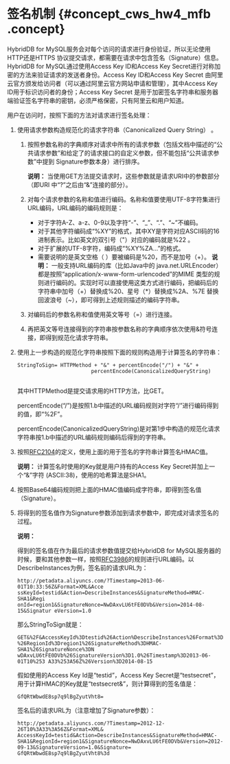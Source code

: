 # 签名机制 {#concept_cws_hw4_mfb .concept}

HybridDB for MySQL服务会对每个访问的请求进行身份验证，所以无论使用HTTP还是HTTPS 协议提交请求，都需要在请求中包含签名（Signature）信息。HybridDB for MySQL通过使用Access Key ID和Access Key Secret进行对称加密的方法来验证请求的发送者身份。Access Key ID和Access Key Secret 由阿里云官方颁发给访问者（可以通过阿里云官方网站申请和管理），其中Access Key ID用于标识访问者的身份；Access Key Secret 是用于加密签名字符串和服务器端验证签名字符串的密钥，必须严格保密，只有阿里云和用户知道。

用户在访问时，按照下面的方法对请求进行签名处理：

1.  使用请求参数构造规范化的请求字符串（Canonicalized Query String） 。
    1.  按照参数名称的字典顺序对请求中所有的请求参数（包括文档中描述的“公共请求参数”和给定了的请求接口的自定义参数，但不能包括“公共请求参数”中提到 Signature参数本身）进行排序。

        **说明：** 当使用GET方法提交请求时，这些参数就是请求URI中的参数部分（即URI 中“?”之后由“&”连接的部分）。

    2.  对每个请求参数的名称和值进行编码。名称和值要使用UTF-8字符集进行URL编码，URL编码的编码规则是：

        -   对于字符A-Z、a-z、0-9以及字符“-”、“\_”、“.”、“~”不编码。
        -   对于其他字符编码成“%XY”的格式，其中XY是字符对应ASCII码的16 进制表示。比如英文的双引号（"）对应的编码就是%22 。
        -   对于扩展的UTF-8字符，编码成“%XY%ZA…”的格式。
        -   需要说明的是英文空格（ ）要被编码是%20，而不是加号（+）。
        **说明：** 一般支持URL编码的库（比如Java中的 java.net.URLEncoder）都是按照“application/x-www-form-urlencoded”的MIME 类型的规则进行编码的。实现时可以直接使用这类方式进行编码，把编码后的字符串中加号（+）替换成%20、星号（\*）替换成%2A、%7E 替换回波浪号（~），即可得到上述规则描述的编码字符串。

    3.  对编码后的参数名称和值使用英文等号（=）进行连接。
    4.  再把英文等号连接得到的字符串按参数名称的字典顺序依次使用&符号连接，即得到规范化请求字符串。
2.  使用上一步构造的规范化字符串按照下面的规则构造用于计算签名的字符串：

    ```
    StringToSign= HTTPMethod + "&" + percentEncode("/") + "&" + 
                            percentEncode(CanonicalizedQueryString) 
                        
    ```

    其中HTTPMethod是提交请求用的HTTP方法，比GET。

    percentEncode\(“/”\)是按照1.b中描述的URL编码规则对字符“/”进行编码得到的值，即“%2F”。

    percentEncode\(CanonicalizedQueryString\)是对第1步中构造的规范化请求字符串按1.b中描述的URL编码规则编码后得到的字符串。

3.  按照[RFC2104](http://www.ietf.org/rfc/rfc2104.txt)的定义，使用上面的用于签名的字符串计算签名HMAC值。

    **说明：** 计算签名时使用的Key就是用户持有的Access Key Secret并加上一个“&”字符 \(ASCII:38\)，使用的哈希算法是SHA1。

4.  按照Base64编码规则把上面的HMAC值编码成字符串，即得到签名值（Signature）。
5.  将得到的签名值作为Signature参数添加到请求参数中，即完成对请求签名的过程。

    **说明：** 

    得到的签名值在作为最后的请求参数值提交给HybridDB for MySQL服务器的时候，要和其他参数一样，按照[RFC3986](http://tools.ietf.org/html/rfc3986)的规则进行URL编码。以DescribeInstances为例，签名前的请求URL为：

    ```
    http://petadata.aliyuncs.com/?Timestamp=2013-06-01T10:33:56Z&Format=XML&Acce ssKeyId=testid&Action=DescribeInstances&SignatureMethod=HMAC-SHA1&Regi onId=region1&SignatureNonce=NwDAxvLU6tFE0DVb&Version=2014-08-15&Signatur eVersion=1.0
    ```

    那么StringToSign就是：

    ```
    GET&%2F&AccessKeyId%3Dtestid%26Action%DescribeInstances%26Format%3DXML %26RegionId%3Dregion1%26SignatureMethod%3DHMAC-SHA1%26SignatureNonce%3DN wDAxvLU6tFE0DVb%26SignatureVersion%3D1.0%26Timestamp%3D2013-06-01T10%253 A33%253A56Z%26Version%3D2014-08-15 
    ```

    假如使用的Access Key Id是“testid”，Access Key Secret是“testsecret”，用于计算HMAC的Key就是“testsecret&”，则计算得到的签名值是：

    ```
    GfQRtWbwdE8sp7q9lBgZyutVht8= 
    ```

    签名后的请求URL为（注意增加了Signature参数）：

    ```
    http://petadata.aliyuncs.com/?Timestamp=2012-12-26T10%3A33%3A56Z&Format=XML& AccessKeyId=testid&Action=DescribeInstances&SignatureMethod=HMAC-SHA1&RegionId=region1&SignatureNonce=NwDAxvLU6tFE0DVb&Version=2012-09-13&SignatureVersion=1.0&Signature= GfQRtWbwdE8sp7q9lBgZyutVht8%3d
    ```


